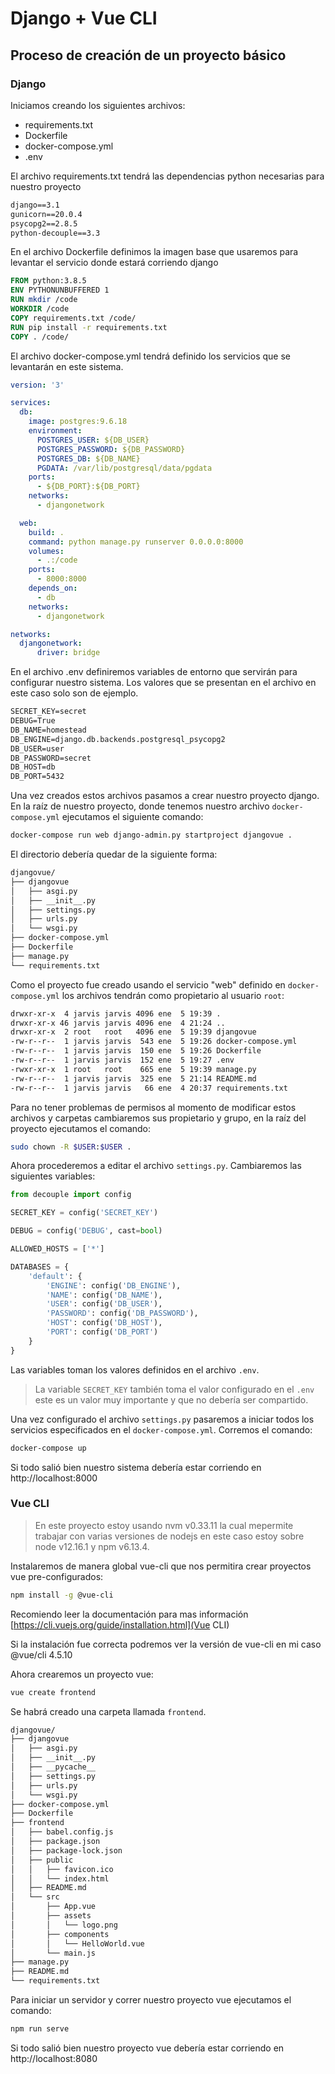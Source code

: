 # Django + Vue CLI
## Proceso de creación de un proyecto básico
### Django

Iniciamos creando los siguientes archivos:

- requirements.txt
- Dockerfile
- docker-compose.yml
- .env

El archivo requirements.txt tendrá las dependencias python necesarias para nuestro proyecto

```txt
django==3.1
gunicorn==20.0.4
psycopg2==2.8.5
python-decouple==3.3
```
En el archivo Dockerfile definimos la imagen base que usaremos para levantar el servicio donde estará corriendo django
```dockerfile
FROM python:3.8.5
ENV PYTHONUNBUFFERED 1
RUN mkdir /code
WORKDIR /code
COPY requirements.txt /code/
RUN pip install -r requirements.txt
COPY . /code/
```
El archivo docker-compose.yml tendrá definido los servicios que se levantarán en este sistema.
```yml
version: '3'

services:
  db:
    image: postgres:9.6.18
    environment:
      POSTGRES_USER: ${DB_USER}
      POSTGRES_PASSWORD: ${DB_PASSWORD}
      POSTGRES_DB: ${DB_NAME}
      PGDATA: /var/lib/postgresql/data/pgdata
    ports:
      - ${DB_PORT}:${DB_PORT}
    networks:
      - djangonetwork

  web:
    build: .
    command: python manage.py runserver 0.0.0.0:8000
    volumes:
      - .:/code
    ports:
      - 8000:8000
    depends_on:
      - db
    networks:
      - djangonetwork

networks:
  djangonetwork:
      driver: bridge

```
En el archivo .env definiremos variables de entorno que servirán para configurar nuestro sistema. Los valores que se presentan en el archivo en este caso solo son de ejemplo.
```txt
SECRET_KEY=secret
DEBUG=True
DB_NAME=homestead
DB_ENGINE=django.db.backends.postgresql_psycopg2
DB_USER=user
DB_PASSWORD=secret
DB_HOST=db
DB_PORT=5432
```

Una vez creados estos archivos pasamos a crear nuestro proyecto django. En la raíz de nuestro proyecto, donde tenemos nuestro archivo `docker-compose.yml` ejecutamos el siguiente comando:
```sh
docker-compose run web django-admin.py startproject djangovue .
```
El directorio debería quedar de la siguiente forma:
```sh
djangovue/
├── djangovue
│   ├── asgi.py
│   ├── __init__.py
│   ├── settings.py
│   ├── urls.py
│   └── wsgi.py
├── docker-compose.yml
├── Dockerfile
├── manage.py
└── requirements.txt
```

Como el proyecto fue creado usando el servicio "web" definido en `docker-compose.yml` los archivos tendrán como propietario al usuario `root`:
```sh
drwxr-xr-x  4 jarvis jarvis 4096 ene  5 19:39 .
drwxr-xr-x 46 jarvis jarvis 4096 ene  4 21:24 ..
drwxr-xr-x  2 root   root   4096 ene  5 19:39 djangovue
-rw-r--r--  1 jarvis jarvis  543 ene  5 19:26 docker-compose.yml
-rw-r--r--  1 jarvis jarvis  150 ene  5 19:26 Dockerfile
-rw-r--r--  1 jarvis jarvis  152 ene  5 19:27 .env
-rwxr-xr-x  1 root   root    665 ene  5 19:39 manage.py
-rw-r--r--  1 jarvis jarvis  325 ene  5 21:14 README.md
-rw-r--r--  1 jarvis jarvis   66 ene  4 20:37 requirements.txt
```
Para no tener problemas de permisos al momento de modificar estos archivos y carpetas cambiaremos sus propietario y grupo, en la raíz del proyecto ejecutamos el comando:
```sh
sudo chown -R $USER:$USER .
```
Ahora procederemos a editar el archivo `settings.py`. Cambiaremos las siguientes variables:
```python
from decouple import config

SECRET_KEY = config('SECRET_KEY')

DEBUG = config('DEBUG', cast=bool)

ALLOWED_HOSTS = ['*']

DATABASES = {
    'default': {
        'ENGINE': config('DB_ENGINE'),
        'NAME': config('DB_NAME'),
        'USER': config('DB_USER'),
        'PASSWORD': config('DB_PASSWORD'),
        'HOST': config('DB_HOST'),
        'PORT': config('DB_PORT')
    }
}
```
Las variables toman los valores definidos en el archivo `.env`.

> La variable `SECRET_KEY` también toma el valor configurado en el `.env` este es un valor muy importante y que no debería ser compartido.

Una vez configurado el archivo `settings.py` pasaremos a iniciar todos los servicios especificados en el `docker-compose.yml`. Corremos el comando:

```sh
docker-compose up
```

Si todo salió bien nuestro sistema debería estar corriendo en http://localhost:8000

### Vue CLI

> En este proyecto estoy usando nvm v0.33.11 la cual mepermite trabajar con varias versiones de nodejs en este caso estoy sobre node v12.16.1 y npm v6.13.4.

Instalaremos de manera global vue-cli que nos permitira crear proyectos vue pre-configurados:

```sh
npm install -g @vue-cli
```

Recomiendo leer la documentación para mas información [https://cli.vuejs.org/guide/installation.html](Vue CLI)

Si la instalación fue correcta podremos ver la versión de vue-cli en mi caso @vue/cli 4.5.10

Ahora crearemos un proyecto vue:

```sh
vue create frontend
```

Se habrá creado una carpeta llamada `frontend`.

```sh
djangovue/
├── djangovue
│   ├── asgi.py
│   ├── __init__.py
│   ├── __pycache__
│   ├── settings.py
│   ├── urls.py
│   └── wsgi.py
├── docker-compose.yml
├── Dockerfile
├── frontend
│   ├── babel.config.js
│   ├── package.json
│   ├── package-lock.json
│   ├── public
│   │   ├── favicon.ico
│   │   └── index.html
│   ├── README.md
│   └── src
│       ├── App.vue
│       ├── assets
│       │   └── logo.png
│       ├── components
│       │   └── HelloWorld.vue
│       └── main.js
├── manage.py
├── README.md
└── requirements.txt
```

Para iniciar un servidor y correr nuestro proyecto vue ejecutamos el comando:

```sh
npm run serve
```
Si todo salió bien nuestro proyecto vue debería estar corriendo en http://localhost:8080